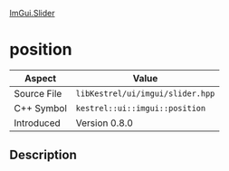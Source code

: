 [ImGui.Slider](index.md)
# position
| Aspect | Value |
| --- | --- |
| Source File | `libKestrel/ui/imgui/slider.hpp` |
| C++ Symbol | `kestrel::ui::imgui::position` |
| Introduced | Version 0.8.0 |
## Description
